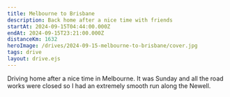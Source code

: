 ```yaml
---
title: Melbourne to Brisbane
description: Back home after a nice time with friends
startAt: 2024-09-15T04:44:00.000Z
endAt: 2024-09-15T23:21:00.000Z
distanceKm: 1632
heroImage: /drives/2024-09-15-melbourne-to-brisbane/cover.jpg
tags: drive
layout: drive.ejs
---
```


Driving home after a nice time in Melbourne. It was Sunday and all the road works were closed so I had an extremely
smooth run along the Newell.
